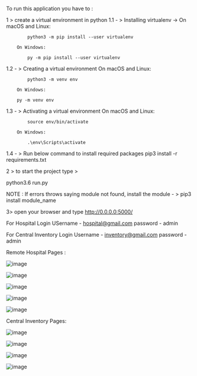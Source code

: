 To run this application you have to :

1 > create a virtual environment in python
1.1 - > Installing virtualenv ->
On macOS and Linux:

            python3 -m pip install --user virtualenv

        On Windows:

            py -m pip install --user virtualenv

1.2 - > Creating a virtual environment
On macOS and Linux:

            python3 -m venv env

        On Windows:

        py -m venv env

1.3 - > Activating a virtual environment
On macOS and Linux:

            source env/bin/activate

        On Windows:

            .\env\Scripts\activate

1.4 - > Run below command to install required packages
pip3 install -r requirements.txt

2 > to start the project type >

python3.6 run.py

NOTE : If errors throws saying module not found, install the module - >
pip3 install module_name

3> open your browser and type
http://0.0.0.0:5000/

For Hospital Login
USername - hospital@gmail.com
password - admin

For Central Inventory Login
Username - inventory@gmail.com
password - admin

Remote Hospital Pages :

![image](https://user-images.githubusercontent.com/34280343/114315404-7e94c280-9b1c-11eb-9589-d8af9c4f1891.png)

![image](https://user-images.githubusercontent.com/34280343/114315434-a1bf7200-9b1c-11eb-965f-e09275057a87.png)

![image](https://user-images.githubusercontent.com/34280343/114315443-af74f780-9b1c-11eb-928d-fd59d7604605.png)

![image](https://user-images.githubusercontent.com/34280343/114315457-ba2f8c80-9b1c-11eb-8051-66ec3d8d3635.png)

![image](https://user-images.githubusercontent.com/34280343/114315474-c4ea2180-9b1c-11eb-93a7-b1e1f1a32781.png)


Central Inventory Pages:

![image](https://user-images.githubusercontent.com/34280343/114315514-ee0ab200-9b1c-11eb-8a73-7998d10dfa75.png)

![image](https://user-images.githubusercontent.com/34280343/114315525-f95ddd80-9b1c-11eb-980d-8983f54f35b3.png)

![image](https://user-images.githubusercontent.com/30053078/114316010-52c70c00-9b1f-11eb-9185-456c2af4345e.png)


![image](https://user-images.githubusercontent.com/30053078/114319329-98d79c00-9b2e-11eb-8199-9035176419e4.png)



